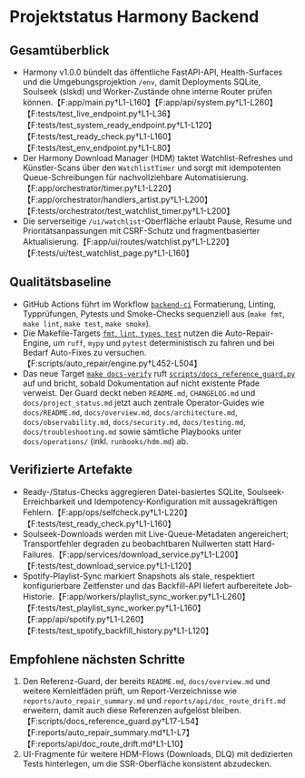 # Projektstatus Harmony Backend

## Gesamtüberblick
- Harmony v1.0.0 bündelt das öffentliche FastAPI-API, Health-Surfaces und die Umgebungsprojektion `/env`, damit Deployments SQLite, Soulseek (slskd) und Worker-Zustände ohne interne Router prüfen können.【F:app/main.py†L1-L160】【F:app/api/system.py†L1-L260】【F:tests/test_live_endpoint.py†L1-L36】【F:tests/test_system_ready_endpoint.py†L1-L120】【F:tests/test_ready_check.py†L1-L160】【F:tests/test_env_endpoint.py†L1-L80】
- Der Harmony Download Manager (HDM) taktet Watchlist-Refreshes und Künstler-Scans über den `WatchlistTimer` und sorgt mit idempotenten Queue-Schreibungen für nachvollziehbare Automatisierung.【F:app/orchestrator/timer.py†L1-L220】【F:app/orchestrator/handlers_artist.py†L1-L200】【F:tests/orchestrator/test_watchlist_timer.py†L1-L200】
- Die serverseitige `/ui/watchlist`-Oberfläche erlaubt Pause, Resume und Prioritätsanpassungen mit CSRF-Schutz und fragmentbasierter Aktualisierung.【F:app/ui/routes/watchlist.py†L1-L220】【F:tests/ui/test_watchlist_page.py†L1-L160】

## Qualitätsbaseline
- GitHub Actions führt im Workflow [`backend-ci`](../.github/workflows/ci.yml) Formatierung, Linting, Typprüfungen, Pytests und Smoke-Checks sequenziell aus (`make fmt`, `make lint`, `make test`, `make smoke`).
- Die Makefile-Targets [`fmt`, `lint`, `types`, `test`](../Makefile) nutzen die Auto-Repair-Engine, um `ruff`, `mypy` und `pytest` deterministisch zu fahren und bei Bedarf Auto-Fixes zu versuchen.【F:scripts/auto_repair/engine.py†L452-L504】
- Das neue Target [`make docs-verify`](../Makefile) ruft [`scripts/docs_reference_guard.py`](../scripts/docs_reference_guard.py) auf und bricht, sobald Dokumentation auf nicht existente Pfade verweist. Der Guard deckt neben `README.md`, `CHANGELOG.md` und `docs/project_status.md` jetzt auch zentrale Operator-Guides wie `docs/README.md`, `docs/overview.md`, `docs/architecture.md`, `docs/observability.md`, `docs/security.md`, `docs/testing.md`, `docs/troubleshooting.md` sowie sämtliche Playbooks unter `docs/operations/` (inkl. `runbooks/hdm.md`) ab.

## Verifizierte Artefakte
- Ready-/Status-Checks aggregieren Datei-basiertes SQLite, Soulseek-Erreichbarkeit und Idempotency-Konfiguration mit aussagekräftigen Fehlern.【F:app/ops/selfcheck.py†L1-L220】【F:tests/test_ready_check.py†L1-L160】
- Soulseek-Downloads werden mit Live-Queue-Metadaten angereichert; Transportfehler degraden zu beobachtbaren Nullwerten statt Hard-Failures.【F:app/services/download_service.py†L1-L200】【F:tests/test_download_service.py†L1-L120】
- Spotify-Playlist-Sync markiert Snapshots als stale, respektiert konfigurierbare Zeitfenster und das Backfill-API liefert aufbereitete Job-Historie.【F:app/workers/playlist_sync_worker.py†L1-L260】【F:tests/test_playlist_sync_worker.py†L1-L160】【F:app/api/spotify.py†L1-L260】【F:tests/test_spotify_backfill_history.py†L1-L120】

## Empfohlene nächsten Schritte
1. Den Referenz-Guard, der bereits `README.md`, `docs/overview.md` und weitere Kernleitfäden prüft, um Report-Verzeichnisse wie `reports/auto_repair_summary.md` und `reports/api/doc_route_drift.md` erweitern, damit auch diese Referenzen aufgelöst bleiben.【F:scripts/docs_reference_guard.py†L17-L54】【F:reports/auto_repair_summary.md†L1-L7】【F:reports/api/doc_route_drift.md†L1-L10】
2. UI-Fragmente für weitere HDM-Flows (Downloads, DLQ) mit dedizierten Tests hinterlegen, um die SSR-Oberfläche konsistent abzudecken.

